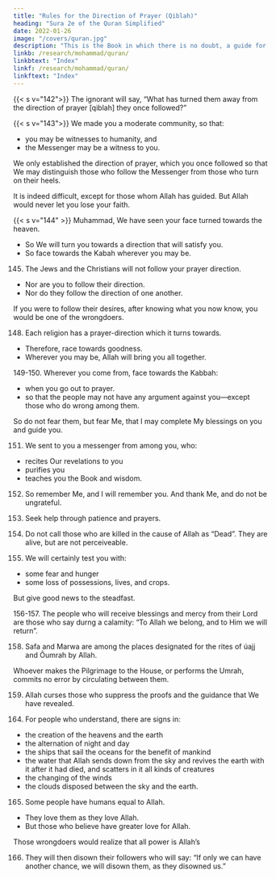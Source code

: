 ```yaml
---
title: "Rules for the Direction of Prayer (Qiblah)"
heading: "Sura 2e of the Quran Simplified"
date: 2022-01-26
image: "/covers/quran.jpg"
description: "This is the Book in which there is no doubt, a guide for the righteous."
linkb: /research/mohammad/quran/
linkbtext: "Index"
linkf: /research/mohammad/quran/
linkftext: "Index"
---
```



{{< s v="142">}} The ignorant will say, “What has turned them away from the direction of prayer [qiblah] they once followed?” 

<!-- Say, “To Allah belong the East and the West. He guides whom He wills to a straight path.” -->

{{< s v="143">}} We made you a moderate community, so that:
- you may be witnesses to humanity, and
- the Messenger may be a witness to you. 

We only established the direction of prayer, which you once followed so that We may distinguish those who follow the Messenger from those who turn on their heels. 

It is indeed difficult, except for those whom Allah has guided. But Allah would never let you lose your faith. 

{{< s v="144" >}} Muhammad, We have seen your face turned towards the heaven. 
- So We will turn you towards a direction that will satisfy you. 
- So face towards the Kabah wherever you may be.

145. The Jews and the Christians will not follow your prayer direction. 
- Nor are you to follow their direction. 
- Nor do they follow the direction of one another. 

If you were to follow their desires, after knowing what you now know, you would be one of the wrongdoers.

<!-- 146. Those to whom We have given the Book recognize it as they recognize their own children. But some of them conceal the truth
while they know. -->

<!-- 147. The truth is from your Lord, so do not be a skeptic. -->

148. Each religion has a prayer-direction which it turns towards. 
- Therefore, race towards goodness. 
- Wherever you may be, Allah will bring you all together.


149-150. Wherever you come from, face towards the Kabbah:
- when you go out to prayer. 
- so that the people may not have any argument against you—except those who do wrong among them. 

So do not fear them, but fear Me, that I may complete My blessings on you and guide you.

151. We sent to you a messenger from among you, who:
- recites Our revelations to you
- purifies you
- teaches you the Book and wisdom. 

152. So remember Me, and I will remember you. And thank Me, and do not be ungrateful.

153. Seek help through patience and prayers.

154. Do not call those who are killed in the cause of Allah as “Dead”.  They are alive, but are not perceiveable.

155. We will certainly test you with:
- some fear and hunger
- some loss of possessions, lives, and crops. 

But give good news to the steadfast.


156-157. The people who will receive blessings and mercy from their Lord are those who say durng a calamity: “To Allah we belong, and to Him we will return”.

158. Safa and Marwa are among the places designated for the rites of úajj and Ôumrah by Allah.

Whoever makes the Pilgrimage to the House, or performs the Umrah, commits no error by circulating between them. 

<!-- Whoever volunteers good—Allah is Appreciative and
Cognizant. -->

159. Allah curses those who suppress the proofs and the guidance that We have revealed. 

<!-- 160. Except those who repent, and reform, and proclaim. Those—I will accept their repentance.  -->

<!-- 161. But as for those who reject faith, and die rejecting—those—upon them is the curse of
Allah, and of the angels, and of all humanity.

162. They will remain under it forever, and the torment will not be lightened for them, and
they will not be reprieved. -->

<!-- 163. Your God is one God. There is no god but
He, the Benevolent, the Compassionate. -->

164. For people who understand, there are signs in: 
- the creation of the heavens and the earth
- the alternation of night and day
- the ships that sail the oceans for the benefit of mankind
- the water that Allah sends down from the sky and revives the earth with it after it had died, and scatters in it all kinds of creatures
- the changing of the winds
- the clouds disposed between the sky and the earth.

165. Some people have humans equal to Allah. 
- They love them as they love Allah. 
- But those who believe have greater love for Allah.

Those wrongdoers would realize that all power is Allah’s 

166. They will then disown their followers who will say: “If only we can have another chance, we will disown them, as they disowned us.” 


